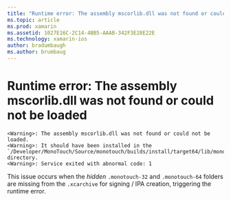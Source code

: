 ```yaml
---
title: "Runtime error: The assembly mscorlib.dll was not found or could not be loaded"
ms.topic: article
ms.prod: xamarin
ms.assetid: 1027E16C-2C14-4BB5-AAAB-342F3E28E22E
ms.technology: xamarin-ios
author: bradumbaugh
ms.author: brumbaug
---
```


# Runtime error: The assembly mscorlib.dll was not found or could not be loaded

```
<Warning>: The assembly mscorlib.dll was not found or could not be loaded.
<Warning>: It should have been installed in the `/Developer/MonoTouch/Source/monotouch/builds/install/target64/lib/mono/2.0/mscorlib.dll' directory.
<Warning>: Service exited with abnormal code: 1
```

This issue occurs when the *hidden* `.monotouch-32` and `.monotouch-64` folders are missing from the `.xcarchive` for signing / IPA creation, triggering the runtime error.

